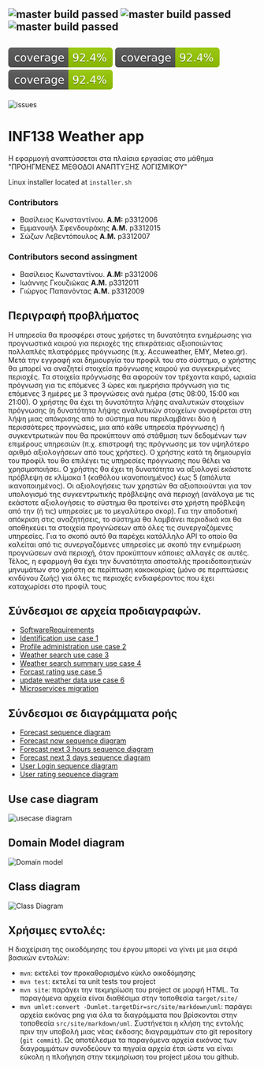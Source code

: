 ![master build passed](https://github.com/billk97/weather-api/workflows/forecast-provider-build-and-tests/badge.svg)
![master build passed](https://github.com/billk97/weather-api/workflows/forecast-build-and-tests/badge.svg)
![master build passed](https://github.com/billk97/weather-api/workflows/user-build-and-tests/badge.svg)
-------
![Coverage-forecast-provider](.github/badges/jacoco.svg)
![Coverage-forecast](.github/badges/jacoco.svg)
![Coverage-user](.github/badges/jacoco.svg)
-----
![issues](https://img.shields.io/github/issues/billk97/weather-api.svg)

# INF138 Weather app
Η εφαρμογή αναπτύσσεται στα πλαίσια εργασίας στο μάθημα "ΠΡΟΗΓΜΕΝΕΣ ΜΕΘΟΔΟΙ ΑΝΑΠΤΥΞΗΣ ΛΟΓΙΣΜΙΚΟΥ"

Linux installer located at `installer.sh`
### Contributors
* Βασίλειος Κωνσταντίνου. **Α.Μ:** p3312006
* Εμμανουήλ Σφενδουράκης **A.M.** p3312015
* Σώζων Λεβεντόπουλος **A.M.** p3312007

### Contributors second assingment
* Βασίλειος Κωνσταντίνου. **Α.Μ:** p3312006
* Ιωάννης Γκουζιώκας **A.M.** p3312011
* Γιώργος Παπανόντας **A.M.** p3312009

## Περιγραφή προβλήματος
Η υπηρεσία θα προσφέρει στους χρήστες τη δυνατότητα ενημέρωσης για προγνωστικά
καιρού για περιοχές της επικράτειας αξιοποιώντας πολλαπλές πλατφόρμες πρόγνωσης 
(π.χ. Accuweather, ΕΜΥ, Meteo.gr). Μετά την εγγραφή και δημιουργία του προφίλ του 
στο σύστημα, ο χρήστης θα μπορεί να αναζητεί στοιχεία πρόγνωσης καιρού για συγκεκριμένες
περιοχές.
Τα στοιχεία πρόγνωσης θα αφορούν τον τρέχοντα καιρό, ωριαία πρόγνωση για τις
επόμενες 3 ώρες και ημερήσια πρόγνωση για τις επόμενες 3 ημέρες με 3 προγνώσεις ανά
ημέρα (στις 08:00, 15:00 και 21:00). Ο χρήστης θα έχει τη δυνατότητα λήψης αναλυτικών
στοιχείων πρόγνωσης (η δυνατότητα λήψης αναλυτικών στοιχείων αναφέρεται στη λήψη μιας 
απόκρισης από το σύστημα που περιλαμβάνει δύο ή περισσότερες προγνώσεις, μια από κάθε 
υπηρεσία πρόγνωσης) ή συγκεντρωτικών που θα προκύπτουν από στάθμιση των δεδομένων των
επιμέρους υπηρεσιών (π.χ. επιστροφή της πρόγνωσης με τον υψηλότερο αριθμό αξιολογήσεων
από τους χρήστες). Ο χρήστης κατά τη δημιουργία του προφίλ του θα επιλέγει τις υπηρεσίες
πρόγνωσης που θέλει να χρησιμοποιήσει. Ο χρήστης θα έχει τη δυνατότητα να αξιολογεί 
εκάστοτε πρόβλεψη σε κλίμακα 1 (καθόλου ικανοποιημένος) έως 5 (απόλυτα ικανοποιημένος).
Οι αξιολογήσεις των χρηστών θα αξιοποιούνται για τον υπολογισμό της συγκεντρωτικής 
πρόβλεψης ανά περιοχή (ανάλογα με τις εκάστοτε αξιολογήσεις το σύστημα θα προτείνει στο 
χρήστη πρόβλεψη από την (ή τις) υπηρεσίες με το μεγαλύτερο σκορ).
Για την αποδοτική απόκριση στις αναζητήσεις, το σύστημα θα λαμβάνει περιοδικά και θα
αποθηκεύει τα στοιχεία προγνώσεων από όλες τις συνεργαζόμενες υπηρεσίες. Για το
σκοπό αυτό θα παρέχει κατάλληλο API το οποίο θα καλείται από τις συνεργαζόμενες
υπηρεσίες με σκοπό την ενημέρωση προγνώσεων ανά περιοχή, όταν προκύπτουν
κάποιες αλλαγές σε αυτές.
Τέλος, η εφαρμογή θα έχει την δυνατότητα αποστολής προειδοποιητικών μηνυμάτων
στο χρήστη σε περίπτωση κακοκαιρίας (μόνο σε περιπτώσεις κινδύνου ζωής) για όλες τις
περιοχές ενδιαφέροντος που έχει καταχωρίσει στο προφίλ τους

## Σύνδεσμοι σε αρχεία προδιαγραφών.
* [SoftwareRequirements](/src/site/markdown/SoftwareRequirementsSpecification.md)
* [Identification use case 1](/src/site/markdown/uc1-user-identification.md)
* [Profile administration use case 2](/src/site/markdown/uc2-user-profile-administration.md)
* [Weather search use case 3](/src/site/markdown/uc3-weather-search.md)
* [Weather search summary  use case 4](/src/site/markdown/uc4-weather-search-summary.md)
* [Forcast rating use case 5](/src/site/markdown/uc5-service-rating.md)
* [update weather data use case 6](/src/site/markdown/uc6-update-weather-data.md)
* [Microservices migration](/src/site/markdown/microservices-migration.md)
## Σύνδεσμοι σε διαγράμματα ροής
* [Forecast sequence diagram](/src/site/markdown/uml/reqs/forecast-sequence-diagram.png)
* [Forecast now sequence diagram](/src/site/markdown/uml/reqs/forecast-now.png)
* [Forecast next 3 hours sequence diagram](/src/site/markdown/uml/reqs/forecas-next-3-hours.png)
* [Forecast next 3 days sequence diagram](/src/site/markdown/uml/reqs/fore-cast-next-3-days.png)
* [User Login sequence diagram](/src/site/markdown/uml/reqs/uc1_userCreation.png)
* [User rating sequence diagram](/src/site/markdown/uml/reqs/sequence-user-rating.png)


## Use case diagram
![usecase diagram](/src/site/markdown/uml/reqs/use-case-diagram.png)
## Domain Model diagram
![Domain model](/src/site/markdown/uml/reqs/domain-model.png)
## Class diagram
![Class Diagram](/src/site/markdown/uml/reqs/class-diagram.png)
## Χρήσιμες εντολές:

Η διαχείριση της οικοδόμησης του έργου μπορεί να γίνει με μια σειρά βασικών εντολών:
- `mvn`: εκτελεί τον προκαθορισμένο κύκλο οικοδόμησης
- `mvn test`: εκτελεί τα unit tests του project
- `mvn site`: παράγει την τεκμηρίωση του project σε μορφή HTML. Τα παραγόμενα αρχεία 
  είναι διαθέσιμα στην τοποθεσία `target/site/`
- `mvn umlet:convert -Dumlet.targetDir=src/site/markdown/uml`: παράγει αρχεία εικόνας png για όλα τα διαγράμματα που βρίσκονται στην τοποθεσία `src/site/markdown/uml`. Συστήνεται η κλήση της εντολής πριν την υποβολή μιας νέας έκδοσης διαγραμμάτων στο git repository (`git commit`). Ως αποτέλεσμα τα παραγόμενα αρχεία εικόνας των διαγραμμάτων συνοδεύουν τα πηγαία αρχεία έτσι ώστε να είναι εύκολη η πλοήγηση στην τεκμηρίωση του project  μέσω του github.  

